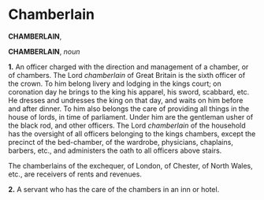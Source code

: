 # Chamberlain

**CHAMBERLAIN**,

**CHAMBERLAIN**, _noun_

**1.** An officer charged with the direction and management of a chamber, or of chambers. The Lord _chamberlain_ of Great Britain is the sixth officer of the crown. To him belong livery and lodging in the kings court; on coronation day he brings to the king his apparel, his sword, scabbard, etc. He dresses and undresses the king on that day, and waits on him before and after dinner. To him also belongs the care of providing all things in the house of lords, in time of parliament. Under him are the gentleman usher of the black rod, and other officers. The Lord _chamberlain_ of the household has the oversight of all officers belonging to the kings chambers, except the precinct of the bed-chamber, of the wardrobe, physicians, chaplains, barbers, etc., and administers the oath to all officers above stairs.

The chamberlains of the exchequer, of London, of Chester, of North Wales, etc., are receivers of rents and revenues.

**2.** A servant who has the care of the chambers in an inn or hotel.